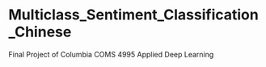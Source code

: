 # Multiclass_Sentiment_Classification_Chinese
Final Project of Columbia COMS 4995 Applied Deep Learning
